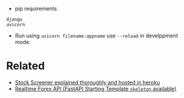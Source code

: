 - pip requirements
```
django
uvicorn
```

- Run using `uvicorn filename:appname` use `--reload` in develppment mode.


# Related

- [Stock Screener explained thoroughly and hosted in heroku](https://github.com/rakesh4real/fastapi-stock-screener)
- [Realtime Forex API (FastAPI Starting Template `skeleton` available)](https://github.com/rakesh4real/realtime-forex-api)

